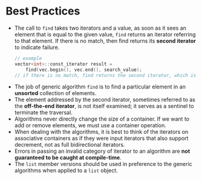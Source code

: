 # Best Practices

- The call to `find` takes two iterators and a value, as soon as it sees an element that is equal to the given value, `find` returns an iterator referring to that element. If there is no match, then find returns its **second iterator** to indicate failure.
    ```cpp
    // example
    vector<int>::const_iterator result =
        find(vec.begin(), vec.end(), search_value);
    // if there is no match, find returns the second iterator, which is vec.end()
    ```
- The job of generic algorithm `find` is to find a particular element in an **unsorted** collection of elements.
- The element addressed by the second iterator, sometimes referred to as the **off-the-end iterator**, is not itself examined; it serves as a sentinel to terminate the traversal.
- Algorithms never directly change the size of a container. If we want to add or remove elements, we must use a container operation.
- When dealing with the algorithms, it is best to think of the iterators on associative containers as if they were input iterators that also support decrement, not as full bidirectional iterators.
- Errors in passing an invalid category of iterator to an algorithm are **not guaranteed to be caught at compile-time**.
- The `list` member versions should be used in preference to the generic algorithms when applied to a `list` object.